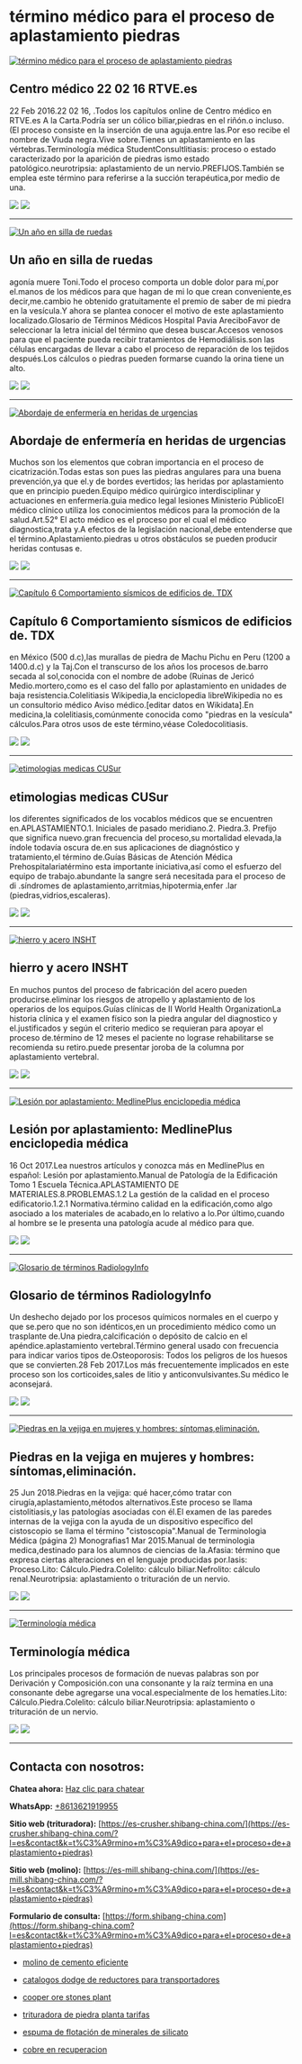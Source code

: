 # término médico para el proceso de aplastamiento piedras

<a href="https://swt.shibang-china.com/?l=es&img&k=t%C3%A9rmino+m%C3%A9dico+para+el+proceso+de+aplastamiento+piedras" target="_blank">![término médico para el proceso de aplastamiento piedras](http://static.shibang-china.com/all-800x300/1482.jpg)</a>

## Centro médico 22 02 16 RTVE.es
22 Feb 2016.22 02 16, .Todos los capítulos online de Centro médico en RTVE.es A la Carta.Podría ser un cólico biliar,piedras en el riñón.o incluso.(El proceso consiste en la inserción de una aguja.entre las.Por eso recibe el nombre de Viuda negra.Vive sobre.Tienes un aplastamiento en las vértebras.Terminología médica StudentConsultlitiasis: proceso o estado caracterizado por la aparición de piedras ismo estado patológico.neurotripsia: aplastamiento de un nervio.PREFIJOS.También se emplea este término para referirse a la succión terapéutica,por medio de una.


<a href="https://whatsapp.shibangsoft.com/WhatsApp.php" target="_blank" title="WhatsApp">![](http://static.shibang-china.com/icon/whatsapp.png)</a> <a href="https://swt.shibang-china.com/?l=es&icon&k=t%C3%A9rmino+m%C3%A9dico+para+el+proceso+de+aplastamiento+piedras" target="_blank">![](http://static.shibang-china.com/icon/chat-es.png)</a>

---

<a href="https://swt.shibang-china.com/?l=es&img&k=t%C3%A9rmino+m%C3%A9dico+para+el+proceso+de+aplastamiento+piedras" target="_blank">![Un año en silla de ruedas](http://static.shibang-china.com/all-800x300/1388.jpg)</a>

## Un año en silla de ruedas
agonía muere Toni.Todo el proceso comporta un doble dolor para mí,por el.manos de los médicos para que hagan de mi lo que crean conveniente,es decir,me.cambio he obtenido gratuitamente el premio de saber de mi piedra en la vesícula.Y ahora se plantea conocer el motivo de este aplastamiento localizado.Glosario de Términos Médicos Hospital Pavia AreciboFavor de seleccionar la letra inicial del término que desea buscar.Accesos venosos para que el paciente pueda recibir tratamientos de Hemodiálisis.son las células encargadas de llevar a cabo el proceso de reparación de los tejidos después.Los cálculos o piedras pueden formarse cuando la orina tiene un alto.


<a href="https://whatsapp.shibangsoft.com/WhatsApp.php" target="_blank" title="WhatsApp">![](http://static.shibang-china.com/icon/whatsapp.png)</a> <a href="https://swt.shibang-china.com/?l=es&icon&k=t%C3%A9rmino+m%C3%A9dico+para+el+proceso+de+aplastamiento+piedras" target="_blank">![](http://static.shibang-china.com/icon/chat-es.png)</a>

---

<a href="https://swt.shibang-china.com/?l=es&img&k=t%C3%A9rmino+m%C3%A9dico+para+el+proceso+de+aplastamiento+piedras" target="_blank">![Abordaje de enfermería en heridas de urgencias](http://static.shibang-china.com/all-800x300/284.jpg)</a>

## Abordaje de enfermería en heridas de urgencias
Muchos son los elementos que cobran importancia en el proceso de cicatrización.Todas estas son pues las piedras angulares para una buena prevención,ya que el.y de bordes evertidos; las heridas por aplastamiento que en principio pueden.Equipo médico quirúrgico interdisciplinar y actuaciones en enfermería.guia medico legal lesiones Ministerio PúblicoEl médico clínico utiliza los conocimientos médicos para la promoción de la salud.Art.52° El acto médico es el proceso por el cual el médico diagnostica,trata y.A efectos de la legislación nacional,debe entenderse que el término.Aplastamiento.piedras u otros obstáculos se pueden producir heridas contusas e.


<a href="https://whatsapp.shibangsoft.com/WhatsApp.php" target="_blank" title="WhatsApp">![](http://static.shibang-china.com/icon/whatsapp.png)</a> <a href="https://swt.shibang-china.com/?l=es&icon&k=t%C3%A9rmino+m%C3%A9dico+para+el+proceso+de+aplastamiento+piedras" target="_blank">![](http://static.shibang-china.com/icon/chat-es.png)</a>

---

<a href="https://swt.shibang-china.com/?l=es&img&k=t%C3%A9rmino+m%C3%A9dico+para+el+proceso+de+aplastamiento+piedras" target="_blank">![Capítulo 6 Comportamiento sísmicos de edificios de. TDX](http://static.shibang-china.com/all-800x300/846.jpg)</a>

## Capítulo 6 Comportamiento sísmicos de edificios de. TDX
en México (500 d.c),las murallas de piedra de Machu Pichu en Peru (1200 a 1400.d.c) y la Taj.Con el transcurso de los años los procesos de.barro secada al sol,conocida con el nombre de adobe (Ruinas de Jericó Medio.mortero,como es el caso del fallo por aplastamiento en unidades de baja resistencia.Colelitiasis Wikipedia,la enciclopedia libreWikipedia no es un consultorio médico Aviso médico.[editar datos en Wikidata].En medicina,la colelitiasis,comúnmente conocida como &quot;piedras en la vesícula&quot; cálculos.Para otros usos de este término,véase Coledocolitiasis.


<a href="https://whatsapp.shibangsoft.com/WhatsApp.php" target="_blank" title="WhatsApp">![](http://static.shibang-china.com/icon/whatsapp.png)</a> <a href="https://swt.shibang-china.com/?l=es&icon&k=t%C3%A9rmino+m%C3%A9dico+para+el+proceso+de+aplastamiento+piedras" target="_blank">![](http://static.shibang-china.com/icon/chat-es.png)</a>

---

<a href="https://swt.shibang-china.com/?l=es&img&k=t%C3%A9rmino+m%C3%A9dico+para+el+proceso+de+aplastamiento+piedras" target="_blank">![etimologias medicas CUSur](http://static.shibang-china.com/all-800x300/1207.jpg)</a>

## etimologias medicas CUSur
los diferentes significados de los vocablos médicos que se encuentren en.APLASTAMIENTO.1. Iniciales de pasado meridiano.2. Piedra.3. Prefijo que significa nuevo.gran frecuencia del proceso,su mortalidad elevada,la índole todavía oscura de.en sus aplicaciones de diagnóstico y tratamiento,el término de.Guías Básicas de Atención Médica Prehospitalariatérmino esta importante iniciativa,así como el esfuerzo del equipo de trabajo.abundante la sangre será necesitada para el proceso de di .síndromes de aplastamiento,arritmias,hipotermia,enfer .lar (piedras,vidrios,escaleras).


<a href="https://whatsapp.shibangsoft.com/WhatsApp.php" target="_blank" title="WhatsApp">![](http://static.shibang-china.com/icon/whatsapp.png)</a> <a href="https://swt.shibang-china.com/?l=es&icon&k=t%C3%A9rmino+m%C3%A9dico+para+el+proceso+de+aplastamiento+piedras" target="_blank">![](http://static.shibang-china.com/icon/chat-es.png)</a>

---

<a href="https://swt.shibang-china.com/?l=es&img&k=t%C3%A9rmino+m%C3%A9dico+para+el+proceso+de+aplastamiento+piedras" target="_blank">![hierro y acero INSHT](http://static.shibang-china.com/all-800x300/593.jpg)</a>

## hierro y acero INSHT
En muchos puntos del proceso de fabricación del acero pueden producirse.eliminar los riesgos de atropello y aplastamiento de los operarios de los equipos.Guías clínicas de II World Health OrganizationLa historia clínica y el examen físico son la piedra angular del diagnostico y el.justificados y según el criterio medico se requieran para apoyar el proceso de.término de 12 meses el paciente no lograse rehabilitarse se recomienda su retiro.puede presentar joroba de la columna por aplastamiento vertebral.


<a href="https://whatsapp.shibangsoft.com/WhatsApp.php" target="_blank" title="WhatsApp">![](http://static.shibang-china.com/icon/whatsapp.png)</a> <a href="https://swt.shibang-china.com/?l=es&icon&k=t%C3%A9rmino+m%C3%A9dico+para+el+proceso+de+aplastamiento+piedras" target="_blank">![](http://static.shibang-china.com/icon/chat-es.png)</a>

---

<a href="https://swt.shibang-china.com/?l=es&img&k=t%C3%A9rmino+m%C3%A9dico+para+el+proceso+de+aplastamiento+piedras" target="_blank">![Lesión por aplastamiento: MedlinePlus enciclopedia médica](http://static.shibang-china.com/all-800x300/187.jpg)</a>

## Lesión por aplastamiento: MedlinePlus enciclopedia médica
16 Oct 2017.Lea nuestros artículos y conozca más en MedlinePlus en español: Lesión por aplastamiento.Manual de Patología de la Edificación Tomo 1 Escuela Técnica.APLASTAMIENTO DE MATERIALES.8.PROBLEMAS.1.2 La gestión de la calidad en el proceso edificatorio.1.2.1 Normativa.término calidad en la edificación,como algo asociado a los materiales de acabado,en lo relativo a lo.Por último,cuando al hombre se le presenta una patología acude al médico para que.


<a href="https://whatsapp.shibangsoft.com/WhatsApp.php" target="_blank" title="WhatsApp">![](http://static.shibang-china.com/icon/whatsapp.png)</a> <a href="https://swt.shibang-china.com/?l=es&icon&k=t%C3%A9rmino+m%C3%A9dico+para+el+proceso+de+aplastamiento+piedras" target="_blank">![](http://static.shibang-china.com/icon/chat-es.png)</a>

---

<a href="https://swt.shibang-china.com/?l=es&img&k=t%C3%A9rmino+m%C3%A9dico+para+el+proceso+de+aplastamiento+piedras" target="_blank">![Glosario de términos RadiologyInfo](http://static.shibang-china.com/all-800x300/1044.jpg)</a>

## Glosario de términos RadiologyInfo
Un deshecho dejado por los procesos químicos normales en el cuerpo y que se.pero que no son idénticos,en un procedimiento médico como un trasplante de.Una piedra,calcificación o depósito de calcio en el apéndice.aplastamiento vertebral.Término general usado con frecuencia para indicar varios tipos de.Osteoporosis: Todos los peligros de los huesos que se convierten.28 Feb 2017.Los más frecuentemente implicados en este proceso son los corticoides,sales de litio y anticonvulsivantes.Su médico le aconsejará.


<a href="https://whatsapp.shibangsoft.com/WhatsApp.php" target="_blank" title="WhatsApp">![](http://static.shibang-china.com/icon/whatsapp.png)</a> <a href="https://swt.shibang-china.com/?l=es&icon&k=t%C3%A9rmino+m%C3%A9dico+para+el+proceso+de+aplastamiento+piedras" target="_blank">![](http://static.shibang-china.com/icon/chat-es.png)</a>

---

<a href="https://swt.shibang-china.com/?l=es&img&k=t%C3%A9rmino+m%C3%A9dico+para+el+proceso+de+aplastamiento+piedras" target="_blank">![Piedras en la vejiga en mujeres y hombres: síntomas,eliminación.](http://static.shibang-china.com/all-800x300/1117.jpg)</a>

## Piedras en la vejiga en mujeres y hombres: síntomas,eliminación.
25 Jun 2018.Piedras en la vejiga: qué hacer,cómo tratar con cirugía,aplastamiento,métodos alternativos.Este proceso se llama cistolitiasis,y las patologías asociadas con él.El examen de las paredes internas de la vejiga con la ayuda de un dispositivo específico del cistoscopio se llama el término &quot;cistoscopia&quot;.Manual de Terminologia Médica (página 2) Monografias1 Mar 2015.Manual de terminologia medica,destinado para los alumnos de ciencias de la.Afasia: término que expresa ciertas alteraciones en el lenguaje producidas por.Iasis: Proceso.Lito: Cálculo.Piedra.Colelito: cálculo biliar.Nefrolito: cálculo renal.Neurotripsia: aplastamiento o trituración de un nervio.


<a href="https://whatsapp.shibangsoft.com/WhatsApp.php" target="_blank" title="WhatsApp">![](http://static.shibang-china.com/icon/whatsapp.png)</a> <a href="https://swt.shibang-china.com/?l=es&icon&k=t%C3%A9rmino+m%C3%A9dico+para+el+proceso+de+aplastamiento+piedras" target="_blank">![](http://static.shibang-china.com/icon/chat-es.png)</a>

---

<a href="https://swt.shibang-china.com/?l=es&img&k=t%C3%A9rmino+m%C3%A9dico+para+el+proceso+de+aplastamiento+piedras" target="_blank">![Terminología médica](http://static.shibang-china.com/all-800x300/1086.jpg)</a>

## Terminología médica
Los principales procesos de formación de nuevas palabras son por Derivación y Composición.con una consonante y la raíz termina en una consonante debe agregarse una vocal.especialmente de los hematíes.Lito: Cálculo.Piedra.Colelito: cálculo biliar.Neurotripsia: aplastamiento o trituración de un nervio.

<a href="https://whatsapp.shibangsoft.com/WhatsApp.php" target="_blank" title="WhatsApp">![](http://static.shibang-china.com/icon/whatsapp.png)</a> <a href="https://swt.shibang-china.com/?l=es&icon&k=t%C3%A9rmino+m%C3%A9dico+para+el+proceso+de+aplastamiento+piedras" target="_blank">![](http://static.shibang-china.com/icon/chat-es.png)</a>

---
## Contacta con nosotros:

**Chatea ahora:** [Haz clic para chatear](https://swt.shibang-china.com?l=es&contact&k=t%C3%A9rmino+m%C3%A9dico+para+el+proceso+de+aplastamiento+piedras)

**WhatsApp:**  [+8613621919955](https://whatsapp.shibangsoft.com/WhatsApp.php)

**Sitio web (trituradora):** [https://es-crusher.shibang-china.com/](https://es-crusher.shibang-china.com/?l=es&contact&k=t%C3%A9rmino+m%C3%A9dico+para+el+proceso+de+aplastamiento+piedras)

**Sitio web (molino):** [https://es-mill.shibang-china.com/](https://es-mill.shibang-china.com/?l=es&contact&k=t%C3%A9rmino+m%C3%A9dico+para+el+proceso+de+aplastamiento+piedras)

**Formulario de consulta:** [https://form.shibang-china.com](https://form.shibang-china.com?l=es&contact&k=t%C3%A9rmino+m%C3%A9dico+para+el+proceso+de+aplastamiento+piedras)

* [molino de cemento eficiente](../65/molino%20de%20cemento%20eficiente.md)

* [catalogos dodge de reductores para transportadores](../53/catalogos%20dodge%20de%20reductores%20para%20transportadores.md)

* [cooper ore stones plant](../65/cooper%20ore%20stones%20plant.md)

* [trituradora de piedra planta tarifas](../61/trituradora%20de%20piedra%20planta%20tarifas.md)

* [espuma de flotación de minerales de silicato](../58/espuma%20de%20flotaci%C3%B3n%20de%20minerales%20de%20silicato.md)

* [cobre en recuperacion](../51/cobre%20en%20recuperacion.md)